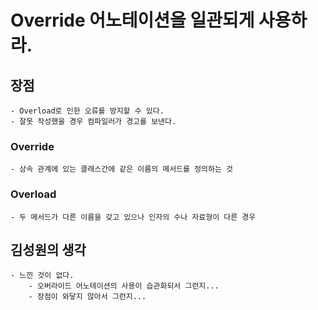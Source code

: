 # Override 어노테이션을 일관되게 사용하라.
## 장점
    - Overload로 인한 오류를 방지할 수 있다.
    - 잘못 작성했을 경우 컴파일러가 경고를 보낸다.
### Override
    - 상속 관계에 있는 클래스간에 같은 이름의 메서드를 정의하는 것
### Overload
    - 두 메서드가 다른 이름을 갖고 있으나 인자의 수나 자료형이 다른 경우

## 김성원의 생각
    - 느낀 것이 없다.
        - 오버라이드 어노테이션의 사용이 습관화되서 그런지...
        - 장점이 와닿지 않아서 그런지...